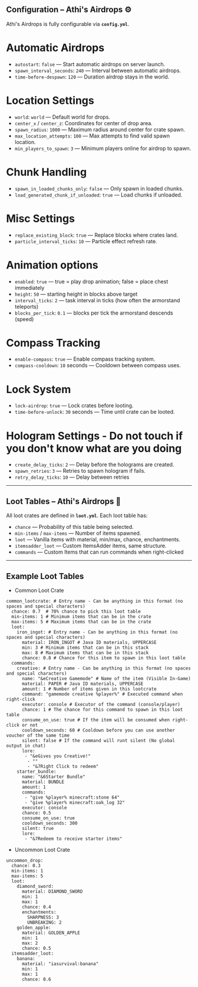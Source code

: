 ## Configuration – Athi's Airdrops ⚙️

Athi's Airdrops is fully configurable via **`config.yml`**.  

# Automatic Airdrops
- `autostart`: `false` — Start automatic airdrops on server launch.  
- `spawn_interval_seconds`: `240` — Interval between automatic airdrops.  
- `time-before-despawn`: `120` — Duration airdrop stays in the world.  

# Location Settings
- `world`: `world` — Default world for drops.  
- `center_x` / `center_z`: Coordinates for center of drop area.  
- `spawn_radius`: `1000` — Maximum radius around center for crate spawn.  
- `max_location_attempts`: `100` — Max attempts to find valid spawn location.  
- `min_players_to_spawn`: `3` — Minimum players online for airdrop to spawn.  

# Chunk Handling
- `spawn_in_loaded_chunks_only`: `false` — Only spawn in loaded chunks.  
- `load_generated_chunk_if_unloaded`: `true` — Load chunks if unloaded.  

# Misc Settings
- `replace_existing_block`: `true` — Replace blocks where crates land.  
- `particle_interval_ticks`: `10` — Particle effect refresh rate.  

# Animation options
-  `enabled`: `true` — true = play drop animation; false = place chest immediately
-  `height`: `50` — starting height in blocks above target
-  `interval_ticks`: `2` — task interval in ticks (how often the armorstand teleports)
-  `blocks_per_tick`: `0.1` — blocks per tick the armorstand descends (speed)

# Compass Tracking
- `enable-compass`: `true` — Enable compass tracking system.  
- `compass-cooldown`: `10` seconds — Cooldown between compass uses.  

# Lock System
- `lock-airdrop`: `true` — Lock crates before looting.  
- `time-before-unlock`: `30` seconds — Time until crate can be looted.  

# Hologram Settings - Do not touch if you don't know what are you doing
-  `create_delay_ticks`: `2` — Delay before the holograms are created.
-  `spawn_retries`: `3` — Retries to spawn hologram if fails.
-  `retry_delay_ticks`: `10` — Delay between retries


---

## Loot Tables – Athi's Airdrops 🎁

All loot crates are defined in **`loot.yml`**. Each loot table has:

- `chance` — Probability of this table being selected.
- `min-items` / `max-items` — Number of items spawned.
- `loot` — Vanilla items with material, min/max, chance, enchantments.
- `itemsadder_loot` — Custom ItemsAdder items, same structure.
- `commands` — Custom Items that can run commands when right-clicked

---

## Example Loot Tables

- Common Loot Crate
```
common_lootcrate: # Entry name - Can be anything in this format (no spaces and special characters)
  chance: 0.7  # 70% chance to pick this loot table
  min-items: 1 # Minimum items that can be in the crate
  max-items: 5 # Maximum items that can be in the crate
  loot:
    iron_ingot: # Entry name - Can be anything in this format (no spaces and special characters)
      material: IRON_INGOT # Java ID materials, UPPERCASE
      min: 3 # Minimum items that can be in this stack
      max: 8 # Maximum items that can be in this stack
      chance: 0.8 # Chance for this item to spawn in this loot table
  commands:
    creative: # Entry name - Can be anything in this format (no spaces and special characters)
      name: "&eCreative Gamemode" # Name of the item (Visible In-Game)
      material: PAPER # Java ID materials, UPPERCASE
      amount: 1 # Number of items given in this lootcrate
      command: "gamemode creative %player%" # Executed command when right-click
      executor: console # Executor of the command (console/player)
      chance: 1 # The chance for this command to spawn in this loot table
      consume_on_use: true # If the item will be consumed when right-click or not
      cooldown_seconds: 60 # Cooldown before you can use another voucher of the same time
      silent: false # If the command will runt silent (No global output in chat)
      lore:
       - "&eGives you Creative!"
        - ""
        - "&7Right Click to redeem"
    starter_bundle:
      name: "&6Starter Bundle"
      material: BUNDLE
      amount: 1
      commands:
       - "give %player% minecraft:stone 64"
       - "give %player% minecraft:oak_log 32"
      executor: console
      chance: 0.5
      consume_on_use: true
      cooldown_seconds: 300
      silent: true
      lore:
       - "&7Redeem to receive starter items"
```

- Uncommon Loot Crate
```
uncommon_drop:
  chance: 0.3
  min-items: 1
  max-items: 5
  loot:
    diamond_sword:
      material: DIAMOND_SWORD
      min: 1
      max: 1
      chance: 0.4
      enchantments:
        SHARPNESS: 3
        UNBREAKING: 2
    golden_apple:
      material: GOLDEN_APPLE
      min: 1
      max: 2
      chance: 0.5
  itemsadder_loot:
    banana:
      material: "iasurvival:banana"
      min: 1
      max: 1
      chance: 0.6
```